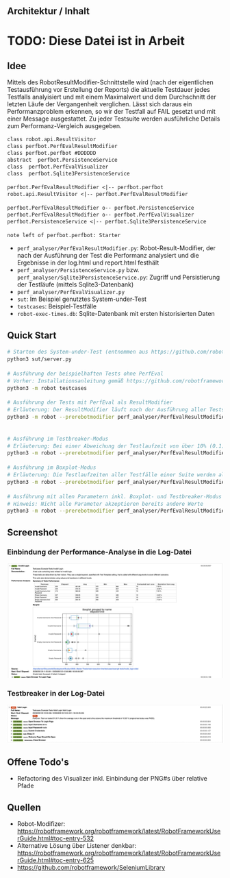 ## Architektur / Inhalt

# TODO: Diese Datei ist in Arbeit

## Idee

Mittels des RobotResultModifier-Schnittstelle wird (nach der eigentlichen Testausführung vor Erstellung der Reports) die aktuelle Testdauer jedes Testfalls analyisiert und mit einem Maximalwert und dem Durchschnitt der letzten Läufe der Vergangenheit verglichen. Lässt sich daraus ein Performanzproblem erkennen, so wir der Testfall auf FAIL gesetzt und mit einer Message ausgestattet. Zu jeder Testsuite werden ausführliche Details zum Performanz-Vergleich ausgegeben.

```plantuml
class robot.api.ResultVisitor 
class perfbot.PerfEvalResultModifier 
class perfbot.perfbot #DDDDDD
abstract  perfbot.PersistenceService
class  perfbot.PerfEvalVisualizer
class  perfbot.Sqlite3PersistenceService

perfbot.PerfEvalResultModifier <|-- perfbot.perfbot
robot.api.ResultVisitor <|-- perfbot.PerfEvalResultModifier

perfbot.PerfEvalResultModifier o-- perfbot.PersistenceService
perfbot.PerfEvalResultModifier o-- perfbot.PerfEvalVisualizer
perfbot.PersistenceService <|-- perfbot.Sqlite3PersistenceService

note left of perfbot.perfbot: Starter
```

- `perf_analyser/PerfEvalResultModifier.py`: Robot-Result-Modifier, der nach der Ausführung der Test die Performanz analysiert und die Ergebnisse in der log.html und report.html festhält
- `perf_analyser/PersistenceService.py` bzw. `perf_analyser/Sqlite3PersistenceService.py`: Zugriff und Persistierung der Testläufe (mittels Sqlite3-Datenbank)
- `perf_analyser/PerfEvalVisualizer.py`
- `sut`: Im Beispiel genutztes System-under-Test
- `testcases`: Beispiel-Testfälle
- `robot-exec-times.db`: Sqlite-Datenbank mit ersten historisierten Daten

## Quick Start
```bash
# Starten des System-under-Test (entnommen aus https://github.com/robotframework/SeleniumLibrary)
python3 sut/server.py

# Ausführung der beispielhaften Tests ohne PerfEval
# Vorher: Installationsanleitung gemäß https://github.com/robotframework/SeleniumLibrary
python3 -m robot testcases

# Ausführung der Tests mit PerfEval als ResultModifier
# Erläuterung: Der ResultModifier läuft nach der Ausführung aller Tests und verändert nur die log.html und report.html (output.xml und Kommandozeilenausgabe bleiben unverändert)
python3 -m robot --prerebotmodifier perf_analyser/PerfEvalResultModifier.py testcases


# Ausführung im Testbreaker-Modus
# Erläuterung: Bei einer Abweichung der Testlaufzeit von über 10% (0.1) vom Durchschnitt der vergangen Testläufe wir der Testfall auf "FAIL" gesetzt
python3 -m robot --prerebotmodifier perf_analyser/PerfEvalResultModifier.py:devn=0.1:db_path="robot-exec-times.db"testbreaker=True testcases

# Ausführung im Boxplot-Modus
# Erläuterung: Die Testlaufzeiten aller Testfälle einer Suite werden als Boxplot dargestellt (Voraussetzung: pandas und matplotlib)
python3 -m robot --prerebotmodifier perf_analyser/PerfEvalResultModifier.py:devn=0.1:db_path="robot-exec-times.db"boxplot=True testcases

# Ausführung mit allen Parametern inkl. Boxplot- und Testbreaker-Modus
# Hinweis: Nicht alle Parameter akzeptieren bereits andere Werte
python3 -m robot --prerebotmodifier perf_analyser/PerfEvalResultModifier.py:stat_func='avg':devn=0.1:db_path="robot-exec-times.db":boxplot=True:testbreaker=True -L info testcases
```
## Screenshot

### Einbindung der Performance-Analyse in die Log-Datei
![](res/example-test-suite-summary.png)

### Testbreaker in der Log-Datei
![](res/example-testbreaker.png)

## Offene Todo's
- Refactoring des Visualizer inkl. Einbindung der PNG#s über relative Pfade

## Quellen
- Robot-Modifizer: https://robotframework.org/robotframework/latest/RobotFrameworkUserGuide.html#toc-entry-532
- Alternative Lösung über Listener denkbar: https://robotframework.org/robotframework/latest/RobotFrameworkUserGuide.html#toc-entry-625
- https://github.com/robotframework/SeleniumLibrary